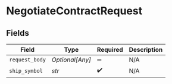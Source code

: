 # NegotiateContractRequest


## Fields

| Field              | Type               | Required           | Description        |
| ------------------ | ------------------ | ------------------ | ------------------ |
| `request_body`     | *Optional[Any]*    | :heavy_minus_sign: | N/A                |
| `ship_symbol`      | *str*              | :heavy_check_mark: | N/A                |